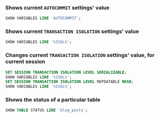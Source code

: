 ### Shows current ```AUTOCOMMIT``` settings' value
```sql
SHOW VARIABLES LIKE 'AUTOCOMMIT';
```

### Shows current ```TRANSACTION ISOLATION``` settings' value
```sql
SHOW VARIABLES LIKE '%ISOL%';
```

### Changes current ```TRANSACTION ISOLATION``` settings' value, for current session
```sql
SET SESSION TRANSACTION ISOLATION LEVEL SERIALIZABLE;
SHOW VARIABLES LIKE '%ISOL%';
SET SESSION TRANSACTION ISOLATION LEVEL REPEATABLE READ;
SHOW VARIABLES LIKE '%ISOL%';
```

### Shows the status of a particular table
```sql
SHOW TABLE STATUS LIKE 'blog_posts';
```
